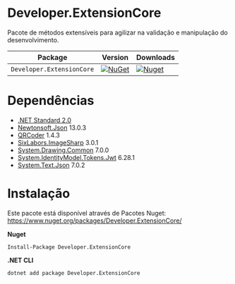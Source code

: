 # Developer.ExtensionCore
Pacote de métodos extensíveis para agilizar na validação e manipulação do desenvolvimento.

| Package |  Version | Downloads |
| ------- | ----- | ----- |
| `Developer.ExtensionCore` | [![NuGet](https://img.shields.io/nuget/v/Developer.ExtensionCore.svg)](https://nuget.org/packages/Developer.ExtensionCore) | [![Nuget](https://img.shields.io/nuget/dt/Developer.ExtensionCore.svg)](https://nuget.org/packages/Developer.ExtensionCore) |

# Dependências
- [.NET Standard 2.0](https://docs.microsoft.com/pt-br/dotnet/standard/net-standard)
- [Newtonsoft.Json](https://www.nuget.org/packages/Newtonsoft.Json) 13.0.3
- [QRCoder](https://www.nuget.org/packages/QRCoder) 1.4.3
- [SixLabors.ImageSharp](https://www.nuget.org/packages/SixLabors.ImageSharp/) 3.0.1
- [System.Drawing.Common](https://www.nuget.org/packages/System.Drawing.Common) 7.0.0
- [System.IdentityModel.Tokens.Jwt](https://www.nuget.org/packages/System.IdentityModel.Tokens.Jwt) 6.28.1
- [System.Text.Json](https://www.nuget.org/packages/System.Text.Json) 7.0.2

# Instalação
Este pacote está disponível através de Pacotes Nuget: https://www.nuget.org/packages/Developer.ExtensionCore/


**Nuget**
```
Install-Package Developer.ExtensionCore
```

**.NET CLI**
```
dotnet add package Developer.ExtensionCore
```